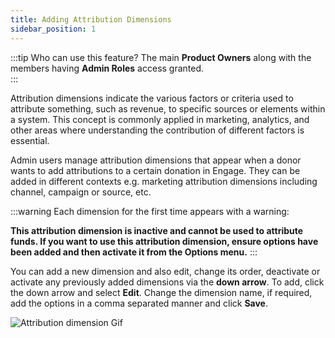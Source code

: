 ```yaml
---
title: Adding Attribution Dimensions
sidebar_position: 1
---
```


:::tip Who can use this feature?
The main **Product Owners** along with the members having **Admin Roles** access granted.  
:::

Attribution dimensions indicate the various factors or criteria used to attribute something, such as revenue, to specific sources or elements within a system. This concept is commonly applied in marketing, analytics, and other areas where understanding the contribution of different factors is essential. 

Admin users manage attribution dimensions that appear when a donor wants to add attributions to a certain donation in Engage. They can be added in different contexts e.g. marketing attribution dimensions including channel, campaign or source, etc. 

:::warning
Each dimension for the first time appears with a warning:

**This attribution dimension is inactive and cannot be used to attribute funds. If you want to use this attribution dimension, ensure options have been added and then activate it from the Options menu.**
:::

You can add a new dimension and also edit, change its order, deactivate or activate any previously added dimensions via the **down arrow**. To add, click the down arrow and select **Edit**. Change the dimension name, if required, add the options in a comma separated manner and click **Save**.

![Attribution dimension Gif](./add-attribution-dimensions.gif)
